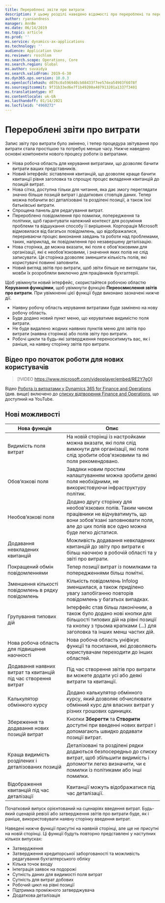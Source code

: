 ```yaml
---
title: Перероблені звіти про витрати
description: У цьому розділі наведено відомості про перероблені та переосмислені процеси запису звітів про витрати в Microsoft Dynamics 365 Finance. Нові процедури спрощують процес подання звітів про витрати та скорочують час, потрібний для цього.
author: ryansandness
manager: AnnBe
ms.date: 06/14/2019
ms.topic: article
ms.prod: ''
ms.service: dynamics-ax-applications
ms.technology: ''
audience: Application User
ms.reviewer: roschlom
ms.search.scope: Operations, Core
ms.search.region: Global
ms.author: suvaidya
ms.search.validFrom: 2019-6-30
ms.dyn365.ops.version: 10.0.3
ms.openlocfilehash: d076c0a596940cb08433f7ee57dea54903f6078f
ms.sourcegitcommit: 9f31b33ed6e7f1b49200a407913201a1337f3401
ms.translationtype: HT
ms.contentlocale: uk-UA
ms.lasthandoff: 01/14/2021
ms.locfileid: "4960272"
---
```

# <a name="redesigned-expense-reports"></a>Перероблені звіти про витрати

Запис звіту про витрати було змінено, і тепер процедура звітування про витрати стала простішою та потребує менше часу. Нижче наведено основні компоненти нового процесу роботи із витратами.

- Нова робоча область для керування витратами, що дозволяє бачити витрати ваших представників.
- Новий інтерфейс зіставлення квитанцій, що дозволяє краще бачити квитанції рівня заголовка та спрощує процес вкладення квитанцій до позицій витрат.
- Нова сітка, доступна тільки для читання, яка дає змогу переглядати значно більше позицій витрат і додаткових стовпців даних. Тепер можна побачити всі деталізовані та розділені позиції, а також їхні батьківські витрати.
- Спрощена панель для редагування витрат.
- Перероблено повідомлення про помилки, попередження та політики, щоб гарантувати належний контекст для розуміння проблеми та відшукання способу її вирішення. Корпорація Microsoft відмовилася від багатьох повідомлень, що відображалися, перериваючи процес виконання завдань та роботи над проблемами, таких, наприклад, як повідомлення про незавершену деталізацію.
- Нова сторінка, де можна вказати, які поля є обов'язковими для організації, які є необов'язковими, і значення яких полів не слід записувати. Ця сторінка дозволяє зменшити кількість полів, які користувачі повинні заповнити.
- Новий вигляд звітів про витрати, щоб звіти більше не виглядали так, мовби їх розробляли виключно для працівників бухгалтерії.

Щоб увімкнути новий інтерфейс, скористайтеся робочою областю **Керування функціями**, щоб увімкнути функцію **Переосмислення звітів про витрати**. При увімкненні цієї функції буде виконано зазначені нижче дії.

- Наявну робочу область керування витратами буде замінено на нову робочу область.
- Буде додано новий пункт меню, що керуватиме видимістю поля витрати.
- Не буде видалено жодних наявних пунктів меню для звітів про витрати (наявна сторінка) або полів звіту про витрати.
- Робочі цикли та будь-які затвердження переноситимуть вас, як і раніше, на наявну сторінку звітів про витрати.

## <a name="getting-started-video-for-new-users"></a>Відео про початок роботи для нових користувачів

> [!VIDEO https://www.microsoft.com/videoplayer/embed/RE2Y7gO]

Відео [Робота із витратами у Dynamics 365 for Finance and Operations](https://youtu.be/Ocy-MsTvEE0) (див. вище) включено до [списку відтворення Finance and Operations](https://www.youtube.com/playlist?list=PLcakwueIHoT_SYfIaPGoOhloFoCXiUSyW), що доступний на YouTube.

## <a name="new-features"></a>Нові можливості

| Нова функція | Опис |
|---|----|
| Видимість поля витрат | На новій сторінці із настройками можна вказати, які поля слід вимкнути для організації, які поля слід зробити обов'язковими та які поля рекомендовано. |
| Обов’язкові поля | Завдяки новим простим налаштуванням можна зробити деякі поля необхідними, не використовуючи інфраструктуру політик. |
| Необов’язкові поля | Додано другу сторінку для необов'язкових полів. Таким чином працівники не відчуватимуть, що вони зобов'язані заповнювати поля, але до цих полів все одно можна буде легко дістатися. |
| Додавання невкладених квитанцій | Можливість додавання невкладених квитанцій до звіту про витрати є більш наочною в робочій області та у звіті про витрати. |
| Покращений обмін повідомленнями | Тепер позиції витрат із помилками та попередженнями більш помітні. |
| Зменшення кількості повідомлень в рядку повідомлень| Кількість повідомлень Infolog зменшилася, а також приділено увагу запобіганню повторів повідомлень у багатьох випадках. |
| Групування типових дій | Інтерфейс став більш лаконічним, а також було додано нові кнопки для більшості типових дій на рівні позиції та кнопку з трьома крапками (...) для заголовка та інших менш частих дій. |
| Нова робоча область для підвищення наочності | Нова робоча область уніфікує функції та посилання, які дозволяють користувачам переходити до інших областей. |
| Додавання наявних витрат та квитанцій під час створення витрат | Під час створення звітів про витрати ви можете додати усі або деякі витрати та квитанції. |
| Калькулятор обмінного курсу | Додано калькулятор обмінного курсу, який дозволяє обчислювати обмінний курс для власних витрат у різних грошових одиницях. |
| Збереження та додавання нових позицій витрат | Кнопки **Зберегти** та **Створити** доступні при введенні нових витрат і допомагають швидко додавати позиції витрат. |
| Краща видимість розділених і деталізованих позицій | Деталізовані та розділені рядки додаються безпосередньо до списку витрат, щоб збільшити видимість і допомогти легко визначити, чи є помилки із політиками або інші помилки. |
| Відображення квитанцій під час деталізації | Квитанції можуть відображатися під час деталізації. |

Початковий випуск орієнтований на сценаріях введення витрат. Будь-який сценарій ревізії або затвердження звітів про витрати буде, як і раніше, використовувати наявну сторінку введення витрат.

Наведені нижче функції присутні на наявній сторінці, але ще не присутні на новій сторінці. Ці функції будуть повторно представлені у наступних кількох випусках:

- Затвердження
- Затвердження кредиторської заборгованості та можливість редагування бухгалтерського обліку
- Кілька точок входу
- Інтеграція заявок на подорожі
- Сутність даних для видимості поля витрат
- Сутність для витрат добових
- Робочий цикл на рівні позиції
- Підтримка проміжного затверджувача
- Додаткова деталізація
